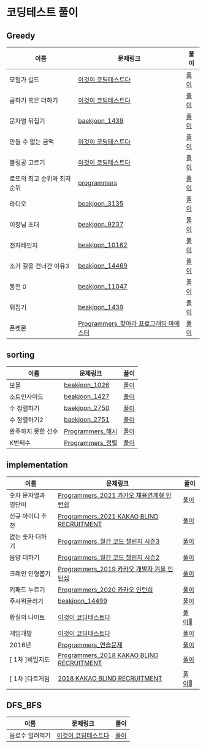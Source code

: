 # 코딩테스트 풀이

## Greedy
이름|문제링크|풀이
---|---|---|
모험가 길드|[이것이 코딩테스트다](https://gimsong83.notion.site/d0f79d36c5cd4d458af0506c4d9f7483)|[풀이](https://github.com/Gimsongsam/Practice-Coding-Test/blob/master/DFS_BFS/baekjoon_%EB%8B%A8%EC%A7%80%EB%B2%88%ED%98%B8%EB%B6%99%EC%9D%B4%EA%B8%B0_2667.py)
곱하기 혹은 더하기|[이것이 코딩테스트다](https://gimsong83.notion.site/a4170b2a78c646008ad9015ccaee476e)|[풀이](https://github.com/Gimsongsam/Practice-Coding-Test/blob/fe37409b4d2ab6d5891818a8a95507de7c5d7b1c/greedy/11-2_%EA%B3%B1%ED%95%98%EA%B8%B0%20%ED%98%B9%EC%9D%80%20%EB%8D%94%ED%95%98%EA%B8%B0.py)
문자열 뒤집기|[baekjoon_1439](https://www.acmicpc.net/problem/1439)|[풀이](https://github.com/Gimsongsam/Practice-Coding-Test/blob/master/greedy/11-3_%EB%AC%B8%EC%9E%90%EC%97%B4%20%EB%92%A4%EC%A7%91%EA%B8%B0.py)
만들 수 없는 금액|[이것이 코딩테스트다](https://gimsong83.notion.site/2f851f388bdf4303ae0ce9b3c4408006)|[풀이](https://github.com/Gimsongsam/Practice-Coding-Test/blob/master/greedy/11-4_%EB%A7%8C%EB%93%A4%20%EC%88%98%20%EC%97%86%EB%8A%94%20%EA%B8%88%EC%95%A1.py)
볼링공 고르기|[이것이 코딩테스트다](https://gimsong83.notion.site/f6e06ed71ef34f7fb4873e6ab3204e26)|[풀이](https://github.com/Gimsongsam/Practice-Coding-Test/blob/master/greedy/11-5_%EB%B3%BC%EB%A7%81%EA%B3%B5%20%EA%B3%A0%EB%A5%B4%EA%B8%B0.py)
로또의 최고 순위와 최저 순위|[programmers](https://programmers.co.kr/learn/courses/30/lessons/77484)|[풀이](https://github.com/Gimsongsam/Practice-Coding-Test/blob/master/greedy/programmers_%EB%A1%9C%EB%98%90%EC%9D%98%20%EC%B5%9C%EA%B3%A0%20%EC%88%9C%EC%9C%84%EC%99%80%20%EC%B5%9C%EC%A0%80%20%EC%88%9C%EC%9C%84.py)
라디오|[beakjoon_3135](https://www.acmicpc.net/problem/3135)|[풀이](https://github.com/Gimsongsam/Practice-Coding-Test/blob/master/greedy/baekjoon_%EB%9D%BC%EB%94%94%EC%98%A4(3135).py)
이장님 초대|[beakjoon_9237](https://www.acmicpc.net/problem/9237)|[풀이](https://github.com/Gimsongsam/Practice-Coding-Test/blob/master/greedy/baekjoon_%EC%9D%B4%EC%9E%A5%EB%8B%98%20%EC%B4%88%EB%8C%80(9237).py)
전자레인지|[beakjoon_10162](https://www.acmicpc.net/problem/10162)|[풀이](https://github.com/Gimsongsam/Practice-Coding-Test/blob/master/greedy/baekjoon_%EC%A0%84%EC%9E%90%EB%A0%88%EC%9D%B8%EC%A7%80(10162).py)
소가 길을 건너간 이유3|[beakjoon_14469](https://www.acmicpc.net/problem/14469)|[풀이](https://github.com/Gimsongsam/Practice-Coding-Test/blob/master/greedy/baekjoon_%EC%86%8C%EA%B0%80%20%EA%B8%B8%EC%9D%84%20%EA%B1%B4%EB%84%88%EA%B0%84%20%EC%9D%B4%EC%9C%A03(14469).py)
동전 0|[beakjoon_11047](https://www.acmicpc.net/problem/11047)|[풀이](https://github.com/Gimsongsam/Practice-Coding-Test/blob/master/greedy/baekjoon_%EB%8F%99%EC%A0%84%200(11047).py)
뒤집기|[beakjoon_1439](https://www.acmicpc.net/problem/1439)|[풀이](https://github.com/Gimsongsam/Practice-Coding-Test/blob/master/greedy/beakjoon_%EB%92%A4%EC%A7%91%EA%B8%B0(1439).py)
폰켓몬|[Programmers_찾아라 프로그래밍 마에스터](https://programmers.co.kr/learn/courses/30/lessons/1845)|[풀이](https://github.com/Gimsongsam/Practice-Coding-Test/blob/master/greedy/programmers_%ED%8F%B0%EC%BC%93%EB%AA%AC.py)

## sorting
이름|문제링크|풀이
---|---|---|
보물|[beakjoon_1026](https://www.acmicpc.net/problem/1026)|[풀이](https://github.com/Gimsongsam/Practice-Coding-Test/blob/master/sorting/baekjoon_%EB%B3%B4%EB%AC%BC(1026).py)
소트인사이드|[beakjoon_1427](https://www.acmicpc.net/problem/1427)|[풀이](https://github.com/Gimsongsam/Practice-Coding-Test/blob/master/sorting/baekjoon_%EC%86%8C%ED%8A%B8%EC%9D%B8%EC%82%AC%EC%9D%B4%EB%93%9C(1427).py)
수 정렬하기|[baekjoon_2750](https://www.acmicpc.net/problem/2750)|[풀이](https://github.com/Gimsongsam/Practice-Coding-Test/blob/master/sorting/baekjoon_%EC%88%98%20%EC%A0%95%EB%A0%AC%ED%95%98%EA%B8%B0(2750).py)
수 정렬하기2|[baekjoon_2751](https://www.acmicpc.net/problem/2751)|[풀이](https://github.com/Gimsongsam/Practice-Coding-Test/blob/master/sorting/baekjoon_%EC%88%98%20%EC%A0%95%EB%A0%AC%ED%95%98%EA%B8%B02(2751).py)
완주하지 못한 선수|[Programmers_해시](https://programmers.co.kr/learn/courses/30/lessons/42576)|[풀이](https://github.com/Gimsongsam/Practice-Coding-Test/blob/master/sorting/programmers_%EC%99%84%EC%A3%BC%ED%95%98%EC%A7%80%20%EB%AA%BB%ED%95%9C%20%EC%84%A0%EC%88%98.py)
K번째수|[Programmers_정렬](https://programmers.co.kr/learn/courses/30/lessons/42748)|[풀이](https://github.com/Gimsongsam/Practice-Coding-Test/blob/master/sorting/Programmers_K%EB%B2%88%EC%A7%B8%EC%88%98.py)


## implementation
이름|문제링크|풀이
---|---|---|
숫자 문자열과 영단어|[Programmers_2021 카카오 채용연계형 인턴쉽](https://programmers.co.kr/learn/courses/30/lessons/81301)|[풀이](https://github.com/Gimsongsam/Practice-Coding-Test/blob/master/implementation/programmers_%EC%88%AB%EC%9E%90%20%EB%AC%B8%EC%9E%90%EC%97%B4%EA%B3%BC%20%EC%98%81%EB%8B%A8%EC%96%B4.py)
신규 아이디 추천|[Programmers_2021 KAKAO BLIND RECRUITMENT](https://programmers.co.kr/learn/courses/30/lessons/72410)|[풀이](https://github.com/Gimsongsam/Practice-Coding-Test/blob/master/implementation/programmers_%EC%8B%A0%EA%B7%9C%20%EC%95%84%EC%9D%B4%EB%94%94%20%EC%B6%94%EC%B2%9C.py)
없는 숫자 더하기|[Programmers_월간 코드 챌린지 시즌3](https://programmers.co.kr/learn/courses/30/lessons/86051)|[풀이](https://github.com/Gimsongsam/Practice-Coding-Test/blob/master/implementation/programmers_%EC%97%86%EB%8A%94%20%EC%88%AB%EC%9E%90%20%EB%8D%94%ED%95%98%EA%B8%B0.Py)
음양 더하기|[Programmers_월간 코드 챌린지 시즌2](https://programmers.co.kr/learn/courses/30/lessons/76501)|[풀이](https://github.com/Gimsongsam/Practice-Coding-Test/blob/master/implementation/programmers_%EC%9D%8C%EC%96%91%20%EB%8D%94%ED%95%98%EA%B8%B0.py)
크레인 인형뽑기|[Programmers_2019 카카오 개발자 겨울 인턴십](https://programmers.co.kr/learn/courses/30/lessons/64061)|[풀이](https://github.com/Gimsongsam/Practice-Coding-Test/blob/master/implementation/programmers_%ED%81%AC%EB%A0%88%EC%9D%B8%20%EC%9D%B8%ED%98%95%EB%BD%91%EA%B8%B0.py)
키패드 누르기|[Programmers_2020 카카오 인턴십](https://programmers.co.kr/learn/courses/30/lessons/67256)|[풀이](https://github.com/Gimsongsam/Practice-Coding-Test/blob/master/implementation/programmers_%ED%82%A4%ED%8C%A8%EB%93%9C%20%EB%88%84%EB%A5%B4%EA%B8%B0.py)
주사위굴리기|[beakjoon_14499](https://www.acmicpc.net/problem/14499)|[풀이](https://github.com/Gimsongsam/Practice-Coding-Test/blob/master/implementation/beakjoon_%EC%A3%BC%EC%82%AC%EC%9C%84%EA%B5%B4%EB%A6%AC%EA%B8%B0(14499).py)
왕실의 나이트|[이것이 코딩테스트다](https://gimsong83.notion.site/7d5eb9f2751a4b359e1c1508cfcc8143)|[풀이](https://github.com/Gimsongsam/Practice-Coding-Test/blob/master/implementation/4-3_%EC%99%95%EC%8B%A4%EC%9D%98%20%EB%82%98%EC%9D%B4%ED%8A%B8.py)
게임개발|[이것이 코딩테스트다](https://gimsong83.notion.site/bf575798470642eb82f20b14780aa010)|[풀이](https://github.com/Gimsongsam/Practice-Coding-Test/blob/master/implementation/4-4_%EA%B2%8C%EC%9E%84%20%EA%B0%9C%EB%B0%9C.py)
2016년|[Programmers_연습문제](https://programmers.co.kr/learn/courses/30/lessons/12901)|[풀이](https://github.com/Gimsongsam/Practice-Coding-Test/blob/master/implementation/programmers_2016%EB%85%84.py)
[ 1차 ]비밀지도|[Programmers_2018 KAKAO BLIND RECRUITMENT](https://programmers.co.kr/learn/courses/30/lessons/17681)|[풀이](https://github.com/Gimsongsam/Practice-Coding-Test/blob/master/implementation/programmers_%5B1%EC%B0%A8%5D%EB%B9%84%EB%B0%80%EC%A7%80%EB%8F%84.py)
[ 1차 ]다트게임|[2018 KAKAO BLIND RECRUITMENT](https://programmers.co.kr/learn/courses/30/lessons/17682)|[풀이](https://github.com/Gimsongsam/Practice-Coding-Test/blob/master/implementation/programmers_%5B1%EC%B0%A8%5D%EB%8B%A4%ED%8A%B8%EA%B2%8C%EC%9E%84.py)

## DFS_BFS
이름|문제링크|풀이
---|---|---|
음료수 얼려먹기|[이것이 코딩테스트다](https://gimsong83.notion.site/63662f26ecdb4f8c9f88a8f68ca79c23)|[풀이](https://github.com/Gimsongsam/Practice-Coding-Test/blob/master/DFS_BFS/5-3_%EC%9D%8C%EB%A3%8C%EC%88%98%20%EC%96%BC%EB%A0%A4%20%EB%A8%B9%EA%B8%B0.py)

